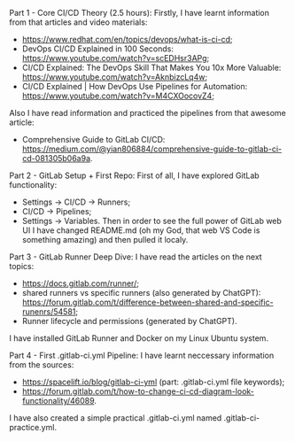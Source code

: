 Part 1 - Core CI/CD Theory (2.5 hours):
Firstly, I have learnt information from that articles and video materials:
- https://www.redhat.com/en/topics/devops/what-is-ci-cd;
- DevOps CI/CD Explained in 100 Seconds: https://www.youtube.com/watch?v=scEDHsr3APg;
- CI/CD Explained: The DevOps Skill That Makes You 10x More Valuable: https://www.youtube.com/watch?v=AknbizcLq4w;
- CI/CD Explained | How DevOps Use Pipelines for Automation: https://www.youtube.com/watch?v=M4CXOocovZ4;

Also I have read information and practiced the pipelines from that awesome article:
- Comprehensive Guide to GitLab CI/CD: https://medium.com/@yian806884/comprehensive-guide-to-gitlab-ci-cd-081305b06a9a.

Part 2 - GitLab Setup + First Repo:
First of all, I have explored GitLab functionality:
- Settings -> CI/CD -> Runners;
- CI/CD -> Pipelines;
- Settings -> Variables.
Then in order to see the full power of GitLab web UI I have changed README.md (oh my God, that web VS Code is something amazing) and then pulled it localy.

Part 3 - GitLab Runner Deep Dive:
I have read the articles on the next topics:
- https://docs.gitlab.com/runner/;
- shared runners vs specific runners (also generated by ChatGPT): https://forum.gitlab.com/t/difference-between-shared-and-specific-runenrs/54581;
- Runner lifecycle and permissions (generated by ChatGPT).

I have installed GitLab Runner and Docker on my Linux Ubuntu system.

Part 4 - First .gitlab-ci.yml Pipeline:
I have learnt neccessary information from the sources:
- https://spacelift.io/blog/gitlab-ci-yml (part: .gitlab-ci.yml file keywords);
- https://forum.gitlab.com/t/how-to-change-ci-cd-diagram-look-functionality/46089.

I have also created a simple practical .gitlab-ci.yml named .gitlab-ci-practice.yml.
